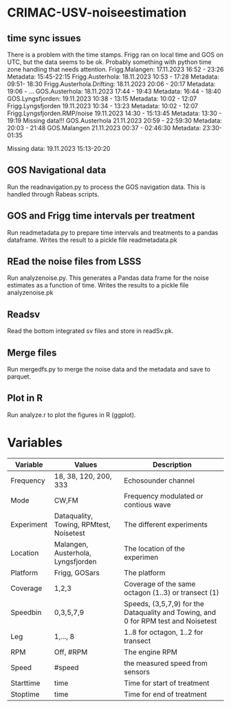# CRIMAC-USV-noiseestimation

## time sync issues
There is a problem with the time stamps. Frigg ran on local time and GOS on UTC, but the data seems to be ok. Probably something with python time zone handling that needs attention.
Frigg.Malangen: 17.11.2023 16:52 - 23:26  Metadata: 15:45-22:15
Frigg.Austerhola: 18.11.2023 10:53 - 17:28 Metadata: 09:51- 18:30
Frigg.Austerhola.Drifting: 18.11.2023 20:06 - 20:17 Metadata: 19:06 - ...
GOS.Austerhola: 18.11.2023 17:44 - 19:43 Metadata: 16:44 - 18:40
GOS.Lyngsfjorden: 19.11.2023 10:38 - 13:15 Metadata: 10:02 - 12:07
Frigg.Lyngsfjorden 19.11.2023 10:34 - 13:23 Metadata: 10:02 - 12:07
Frigg.Lyngsfjorden.RMP/noise 19.11.2023 14:30 - 15:13:45 Metadata: 13:30 - 19:19 Missing data!!!
GOS.Austerhola 21.11.2023 20:59 - 22:59:30 Metadata: 20:03 - 21:48
GOS.Malangen 21.11.2023 00:37 - 02:46:30 Metadata: 23:30-01:35

Missing data: 19.11.2023 15:13-20:20


## GOS Navigational data
Run the readnavigation.py to process the GOS navigation data. This is handled through Rabeas scripts.

## GOS and Frigg time intervals per treatment
Run readmetadata.py to prepare time intervals and treatments to a pandas dataframe. Writes the result to a pickle file readmetadata.pk

## REad the noise files from LSSS
Run analyzenoise.py. This generates a Pandas data frame for the noise estimates as a function of time. Writes the results to a pickle file analyzenoise.pk

## Readsv
Read the bottom integrated sv files and store in readSv.pk.

## Merge files
Run mergedfs.py to merge the noise data and the metadata and save to parquet.

## Plot in R
Run analyze.r to plot the figures in R (ggplot).

# Variables
|Variable|Values|Description|
|-|-|-|
|Frequency | 18, 38, 120, 200, 333 | Echosounder channel |
|Mode|CW,FM| Frequency modulated or contious wave |
|Experiment|Dataquality, Towing, RPMtest, Noisetest| The different experiments
|Location |Malangen, Austerhola, Lyngsfjorden| The location of the experimen |
|Platform	| Frigg, GOSars | The platform | 
|Coverage|1,2,3| Coverage of the same octagon (1..3) or transect (1) |
|Speedbin| 0,3,5,7,9| Speeds, (3,5,7,9) for the Dataquality and Towing, and 0 for RPM test and Noisetest |
|Leg|1,..., 8| 1..8 for octagon, 1..2 for transect |
|RPM|Off, #RPM| The engine RPM | 
|Speed| #speed| the measured speed from sensors |
|Starttime| time| Time for start of treatment |
|Stoptime| time | Time for end of treatment |

